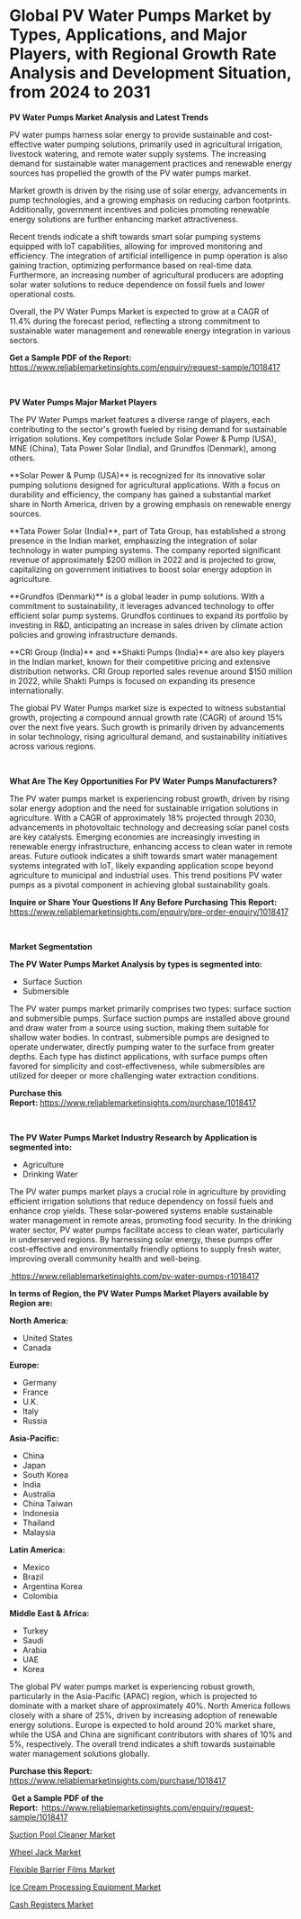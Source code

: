 <p><h1>Global PV Water Pumps Market by Types, Applications, and Major Players, with Regional Growth Rate Analysis and Development Situation, from 2024 to 2031</h1></p><p><strong>PV Water Pumps Market Analysis and Latest Trends</strong></p>
<p><p>PV water pumps harness solar energy to provide sustainable and cost-effective water pumping solutions, primarily used in agricultural irrigation, livestock watering, and remote water supply systems. The increasing demand for sustainable water management practices and renewable energy sources has propelled the growth of the PV water pumps market. </p><p>Market growth is driven by the rising use of solar energy, advancements in pump technologies, and a growing emphasis on reducing carbon footprints. Additionally, government incentives and policies promoting renewable energy solutions are further enhancing market attractiveness. </p><p>Recent trends indicate a shift towards smart solar pumping systems equipped with IoT capabilities, allowing for improved monitoring and efficiency. The integration of artificial intelligence in pump operation is also gaining traction, optimizing performance based on real-time data. Furthermore, an increasing number of agricultural producers are adopting solar water solutions to reduce dependence on fossil fuels and lower operational costs. </p><p>Overall, the PV Water Pumps Market is expected to grow at a CAGR of 11.4% during the forecast period, reflecting a strong commitment to sustainable water management and renewable energy integration in various sectors.</p></p>
<p><strong>Get a Sample PDF of the Report:&nbsp;</strong> <a href="https://www.reliablemarketinsights.com/enquiry/request-sample/1018417?utm_campaign=1763&utm_medium=2&utm_source=Github&utm_content=ia&utm_term=18102024&utm_id=pv-water-pumps">https://www.reliablemarketinsights.com/enquiry/request-sample/1018417</a></p>
<p>&nbsp;</p>
<p><strong>PV Water Pumps Major Market Players</strong></p>
<p><p>The PV Water Pumps market features a diverse range of players, each contributing to the sector's growth fueled by rising demand for sustainable irrigation solutions. Key competitors include Solar Power & Pump (USA), MNE (China), Tata Power Solar (India), and Grundfos (Denmark), among others.</p><p>**Solar Power & Pump (USA)** is recognized for its innovative solar pumping solutions designed for agricultural applications. With a focus on durability and efficiency, the company has gained a substantial market share in North America, driven by a growing emphasis on renewable energy sources.</p><p>**Tata Power Solar (India)**, part of Tata Group, has established a strong presence in the Indian market, emphasizing the integration of solar technology in water pumping systems. The company reported significant revenue of approximately $200 million in 2022 and is projected to grow, capitalizing on government initiatives to boost solar energy adoption in agriculture.</p><p>**Grundfos (Denmark)** is a global leader in pump solutions. With a commitment to sustainability, it leverages advanced technology to offer efficient solar pump systems. Grundfos continues to expand its portfolio by investing in R&D, anticipating an increase in sales driven by climate action policies and growing infrastructure demands.</p><p>**CRI Group (India)** and **Shakti Pumps (India)** are also key players in the Indian market, known for their competitive pricing and extensive distribution networks. CRI Group reported sales revenue around $150 million in 2022, while Shakti Pumps is focused on expanding its presence internationally.</p><p>The global PV Water Pumps market size is expected to witness substantial growth, projecting a compound annual growth rate (CAGR) of around 15% over the next five years. Such growth is primarily driven by advancements in solar technology, rising agricultural demand, and sustainability initiatives across various regions.</p></p>
<p>&nbsp;</p>
<p><strong>What Are The Key Opportunities For PV Water Pumps Manufacturers?</strong></p>
<p><p>The PV water pumps market is experiencing robust growth, driven by rising solar energy adoption and the need for sustainable irrigation solutions in agriculture. With a CAGR of approximately 18% projected through 2030, advancements in photovoltaic technology and decreasing solar panel costs are key catalysts. Emerging economies are increasingly investing in renewable energy infrastructure, enhancing access to clean water in remote areas. Future outlook indicates a shift towards smart water management systems integrated with IoT, likely expanding application scope beyond agriculture to municipal and industrial uses. This trend positions PV water pumps as a pivotal component in achieving global sustainability goals.</p></p>
<p><strong>Inquire or Share Your Questions If Any Before Purchasing This Report:</strong> <a href="https://www.reliablemarketinsights.com/enquiry/pre-order-enquiry/1018417?utm_campaign=1763&utm_medium=2&utm_source=Github&utm_content=ia&utm_term=18102024&utm_id=pv-water-pumps">https://www.reliablemarketinsights.com/enquiry/pre-order-enquiry/1018417</a></p>
<p>&nbsp;</p>
<p><strong>Market Segmentation</strong></p>
<p><strong>The PV Water Pumps Market Analysis by types is segmented into:</strong></p>
<p><ul><li>Surface Suction</li><li>Submersible</li></ul></p>
<p><p>The PV water pumps market primarily comprises two types: surface suction and submersible pumps. Surface suction pumps are installed above ground and draw water from a source using suction, making them suitable for shallow water bodies. In contrast, submersible pumps are designed to operate underwater, directly pumping water to the surface from greater depths. Each type has distinct applications, with surface pumps often favored for simplicity and cost-effectiveness, while submersibles are utilized for deeper or more challenging water extraction conditions.</p></p>
<p><strong>Purchase this Report:&nbsp;</strong><a href="https://www.reliablemarketinsights.com/purchase/1018417?utm_campaign=1763&utm_medium=2&utm_source=Github&utm_content=ia&utm_term=18102024&utm_id=pv-water-pumps">https://www.reliablemarketinsights.com/purchase/1018417</a></p>
<p>&nbsp;</p>
<p><strong>The PV Water Pumps Market Industry Research by Application is segmented into:</strong></p>
<p><ul><li>Agriculture</li><li>Drinking Water</li></ul></p>
<p><p>The PV water pumps market plays a crucial role in agriculture by providing efficient irrigation solutions that reduce dependency on fossil fuels and enhance crop yields. These solar-powered systems enable sustainable water management in remote areas, promoting food security. In the drinking water sector, PV water pumps facilitate access to clean water, particularly in underserved regions. By harnessing solar energy, these pumps offer cost-effective and environmentally friendly options to supply fresh water, improving overall community health and well-being.</p></p>
<p><a href="https://www.reliablemarketinsights.com/pv-water-pumps-r1018417?utm_campaign=1763&utm_medium=2&utm_source=Github&utm_content=ia&utm_term=18102024&utm_id=pv-water-pumps">&nbsp;https://www.reliablemarketinsights.com/pv-water-pumps-r1018417</a></p>
<p><strong>In terms of Region, the PV Water Pumps Market Players available by Region are:</strong></p>
<p>
    <p> <strong> North America: </strong>
        <ul>
            <li>United States</li>
            <li>Canada</li>
        </ul>
        </p> 
    <p> <strong> Europe: </strong>
        <ul>
            <li>Germany</li>
            <li>France</li>
            <li>U.K.</li>
            <li>Italy</li>
            <li>Russia</li>
        </ul>
        </p> 
    <p> <strong> Asia-Pacific: </strong>
        <ul>
            <li>China</li>
            <li>Japan</li>
            <li>South Korea</li>
            <li>India</li>
            <li>Australia</li>
            <li>China Taiwan</li>
            <li>Indonesia</li>
            <li>Thailand</li>
            <li>Malaysia</li>
        </ul>
        </p> 
    <p> <strong> Latin America: </strong>
        <ul>
            <li>Mexico</li>
            <li>Brazil</li>
            <li>Argentina Korea</li>
            <li>Colombia</li>
        </ul>
        </p> 
    <p> <strong> Middle East & Africa: </strong>
        <ul>
            <li>Turkey</li>
            <li>Saudi</li>
            <li>Arabia</li>
            <li>UAE</li>
            <li>Korea</li>
        </ul>
    </p>
    </p>
<p><p>The global PV water pumps market is experiencing robust growth, particularly in the Asia-Pacific (APAC) region, which is projected to dominate with a market share of approximately 40%. North America follows closely with a share of 25%, driven by increasing adoption of renewable energy solutions. Europe is expected to hold around 20% market share, while the USA and China are significant contributors with shares of 10% and 5%, respectively. The overall trend indicates a shift towards sustainable water management solutions globally.</p></p>
<p><strong>Purchase this Report: </strong><a href="https://www.reliablemarketinsights.com/purchase/1018417?utm_campaign=1763&utm_medium=2&utm_source=Github&utm_content=ia&utm_term=18102024&utm_id=pv-water-pumps">https://www.reliablemarketinsights.com/purchase/1018417</a></p>
<p>&nbsp;<strong>Get a Sample PDF of the Report:&nbsp;&nbsp;</strong><a href="https://www.reliablemarketinsights.com/enquiry/request-sample/1018417?utm_campaign=1763&utm_medium=2&utm_source=Github&utm_content=ia&utm_term=18102024&utm_id=pv-water-pumps">https://www.reliablemarketinsights.com/enquiry/request-sample/1018417</a></p>
<p><strong></strong></p>
<p><p><a href="https://www.linkedin.com/pulse/suction-pool-cleaner-market-drivers-challenges-forecast-2024-2031-zw6ef?utm_campaign=1763&utm_medium=2&utm_source=Github&utm_content=ia&utm_term=18102024&utm_id=pv-water-pumps">Suction Pool Cleaner Market</a></p><p><a href="https://www.linkedin.com/pulse/wheel-jack-market-evolution-regional-adaptations-innovation-avm7f?utm_campaign=1763&utm_medium=2&utm_source=Github&utm_content=ia&utm_term=18102024&utm_id=pv-water-pumps">Wheel Jack Market</a></p><p><a href="https://github.com/LilianFaulkner65/Market-Research-Report-List-1/blob/main/flexible-barrier-films-market.md?utm_campaign=1763&utm_medium=2&utm_source=Github&utm_content=ia&utm_term=18102024&utm_id=pv-water-pumps">Flexible Barrier Films Market</a></p><p><a href="https://www.linkedin.com/pulse/global-ice-cream-processing-equipment-market-forecast-2024-2031-hpjcf?utm_campaign=1763&utm_medium=2&utm_source=Github&utm_content=ia&utm_term=18102024&utm_id=pv-water-pumps">Ice Cream Processing Equipment Market</a></p><p><a href="https://www.linkedin.com/pulse/h-registers-market-consolidation-impact-structure-2024-2031-fpe1f?utm_campaign=1763&utm_medium=2&utm_source=Github&utm_content=ia&utm_term=18102024&utm_id=pv-water-pumps">Cash Registers Market</a></p></p>